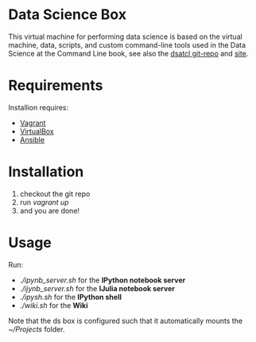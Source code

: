 Data Science Box
================

This virtual machine for performing data science is based on the virtual machine, data, scripts, and custom command-line tools used in the Data Science at the Command Line book, see also the [dsatcl git-repo](https://github.com/jeroenjanssens/data-science-at-the-command-line) and [site](http://datascienceatthecommandline.com).

# Requirements

Installion requires:
* [Vagrant](https://www.vagrantup.com)
* [VirtualBox](https://www.virtualbox.org)
* [Ansible](http://www.ansible.com/home)

# Installation
1. checkout the git repo
2. run *vagrant up*
3. and you are done! 

# Usage

Run:
* *./ipynb_server.sh* for the **IPython notebook server**
* *./ijynb_server.sh* for the **IJulia notebook server**
* *./ipysh.sh* for the **IPython shell**
* *./wiki.sh* for the **Wiki**

Note that the ds box is configured such that it automatically mounts the *~/Projects* folder. 
